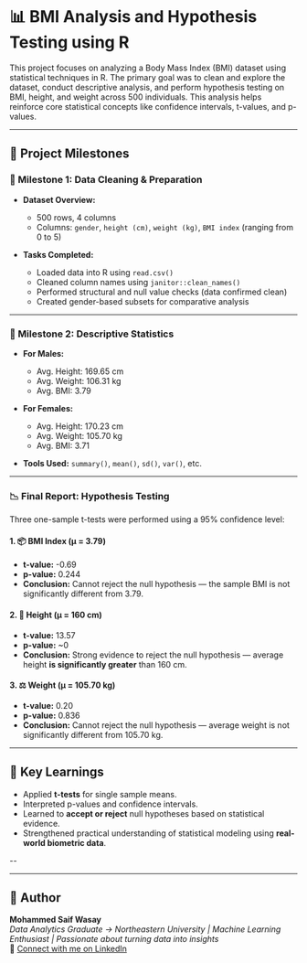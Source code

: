 # 📊 BMI Analysis and Hypothesis Testing using R

This project focuses on analyzing a Body Mass Index (BMI) dataset using statistical techniques in R. The primary goal was to clean and explore the dataset, conduct descriptive analysis, and perform hypothesis testing on BMI, height, and weight across 500 individuals. This analysis helps reinforce core statistical concepts like confidence intervals, t-values, and p-values.

---

## 🧱 Project Milestones

### 📌 Milestone 1: Data Cleaning & Preparation
- **Dataset Overview:**  
  - 500 rows, 4 columns  
  - Columns: `gender`, `height (cm)`, `weight (kg)`, `BMI index` (ranging from 0 to 5)

- **Tasks Completed:**
  - Loaded data into R using `read.csv()`
  - Cleaned column names using `janitor::clean_names()`
  - Performed structural and null value checks (data confirmed clean)
  - Created gender-based subsets for comparative analysis

---

### 🧪 Milestone 2: Descriptive Statistics
- **For Males:**
  - Avg. Height: 169.65 cm
  - Avg. Weight: 106.31 kg
  - Avg. BMI: 3.79

- **For Females:**
  - Avg. Height: 170.23 cm
  - Avg. Weight: 105.70 kg
  - Avg. BMI: 3.71

- **Tools Used:** `summary()`, `mean()`, `sd()`, `var()`, etc.

---

### 📉 Final Report: Hypothesis Testing

Three one-sample t-tests were performed using a 95% confidence level:

#### 1. 📦 BMI Index (μ = 3.79)
- **t-value:** -0.69  
- **p-value:** 0.244  
- **Conclusion:** Cannot reject the null hypothesis — the sample BMI is not significantly different from 3.79.

#### 2. 📏 Height (μ = 160 cm)
- **t-value:** 13.57  
- **p-value:** ~0  
- **Conclusion:** Strong evidence to reject the null hypothesis — average height **is significantly greater** than 160 cm.

#### 3. ⚖️ Weight (μ = 105.70 kg)
- **t-value:** 0.20  
- **p-value:** 0.836  
- **Conclusion:** Cannot reject the null hypothesis — average weight is not significantly different from 105.70 kg.

---

## 📘 Key Learnings

- Applied **t-tests** for single sample means.
- Interpreted p-values and confidence intervals.
- Learned to **accept or reject** null hypotheses based on statistical evidence.
- Strengthened practical understanding of statistical modeling using **real-world biometric data**.

--

---

## 🧠 Author
**Mohammed Saif Wasay**  
*Data Analytics Graduate → Northeastern University | Machine Learning Enthusiast | Passionate about turning data into insights*  
🔗 [Connect with me on LinkedIn](https://www.linkedin.com/in/mohammed-saif-wasay-4b3b64199/)

